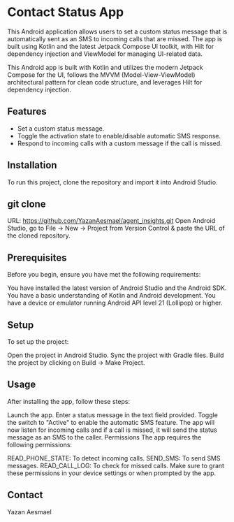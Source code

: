 # Contact Status App

This Android application allows users to set a custom status message that is automatically sent as an SMS to incoming calls that are missed. The app is built using Kotlin and the latest Jetpack Compose UI toolkit, with Hilt for dependency injection and ViewModel for managing UI-related data.

This Android app is built with Kotlin and utilizes the modern Jetpack Compose for the UI, follows the MVVM (Model-View-ViewModel) architectural pattern for clean code structure, and leverages Hilt for dependency injection.

## Features

- Set a custom status message.
- Toggle the activation state to enable/disable automatic SMS response.
- Respond to incoming calls with a custom message if the call is missed.

## Installation

To run this project, clone the repository and import it into Android Studio.

## git clone 
URL: https://github.com/YazanAesmael/agent_insights.git
Open Android Studio, go to File -> New -> Project from Version Control & paste the URL of the cloned repository.

## Prerequisites
Before you begin, ensure you have met the following requirements:

You have installed the latest version of Android Studio and the Android SDK.
You have a basic understanding of Kotlin and Android development.
You have a device or emulator running Android API level 21 (Lollipop) or higher.

## Setup
To set up the project:

Open the project in Android Studio.
Sync the project with Gradle files.
Build the project by clicking on Build -> Make Project.

## Usage
After installing the app, follow these steps:

Launch the app.
Enter a status message in the text field provided.
Toggle the switch to "Active" to enable the automatic SMS feature.
The app will now listen for incoming calls and if a call is missed, it will send the status message as an SMS to the caller.
Permissions
The app requires the following permissions:

READ_PHONE_STATE: To detect incoming calls.
SEND_SMS: To send SMS messages.
READ_CALL_LOG: To check for missed calls.
Make sure to grant these permissions in your device settings or when prompted by the app.

## Contact
Yazan Aesmael
